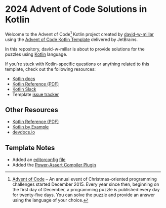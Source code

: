# 2024 Advent of Code Solutions in Kotlin

Welcome to the Advent of Code[^aoc] Kotlin project created by [david-w-millar][github]
using the [Advent of Code Kotlin Template][template] delivered by JetBrains.

In this repository, david-w-millar is about to provide solutions for the puzzles using [Kotlin][kotlin] language.

If you're stuck with Kotlin-specific questions or anything related to this template, check out the following resources:

- [Kotlin docs][docs]
- [Kotlin Reference (PDF)][reference-pdf]
- [Kotlin Slack][slack]
- Template [issue tracker][issues]


## Other Resources

[//]: # (TODO clean these links up)

* [Kotlin Reference (PDF)][reference-pdf]
* [Kotlin by Example][kotlin-by-example]
* [devdocs.io](https://devdocs.io)


## Template Notes

* Added an [editorconfig][editorconfig] [file](.editorconfig)
* Added the [Power-Assert Compiler Plugin][kotlin-power-assert]


[^aoc]:
    [Advent of Code][aoc] – An annual event of Christmas-oriented programming challenges started December 2015.
    Every year since then, beginning on the first day of December, a programming puzzle is published every day for twenty-five days.
    You can solve the puzzle and provide an answer using the language of your choice.

[aoc]: https://adventofcode.com

[issues]: https://github.com/kotlin-hands-on/advent-of-code-kotlin-template/issues
[kotlin]: https://kotlinlang.org
[slack]: https://surveys.jetbrains.com/s3/kotlin-slack-sign-up
[template]: https://github.com/kotlin-hands-on/advent-of-code-kotlin-template

[docs]: https://kotlinlang.org/docs/home.html
[reference-pdf]: https://kotlinlang.org/docs/kotlin-reference.pdf
[kotlin-by-example]: https://play.kotlinlang.org/byExample/overview
[kotlin-power-assert]: https://kotlinlang.org/docs/power-assert.html

[github]: https://github.com/david-w-millar

[editorconfig]: https://editorconfig.org/
